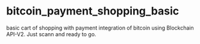 # bitcoin_payment_shopping_basic
basic cart of shopping with payment integration of bitcoin using Blockchain API-V2. Just scann and ready to go.
